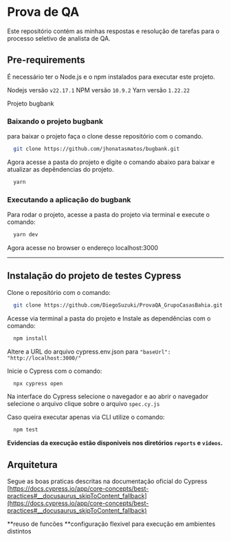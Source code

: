 # Prova de QA
Este repositório contém as minhas respostas e resolução de tarefas para o processo seletivo de analista de QA.

## Pre-requirements

É necessário ter o Node.js e o npm instalados para executar este projeto.

Nodejs versão `v22.17.1` 
NPM versão `10.9.2`
Yarn versão `1.22.22`

Projeto bugbank

### Baixando o projeto bugbank

para baixar o projeto faça o clone desse repositório com o comando.

```bash
  git clone https://github.com/jhonatasmatos/bugbank.git
```

Agora acesse a pasta do projeto e digite o comando abaixo para baixar e atualizar as depêndencias do projeto.

```bash
  yarn
```

### Executando a aplicação do bugbank

Para rodar o projeto, acesse a pasta do projeto via terminal e execute o comando:

```bash
  yarn dev
```

Agora acesse no browser o endereço localhost:3000

---

## Instalação do projeto de testes Cypress

Clone o reposítório com o comando:
```bash
  git clone https://github.com/DiegoSuzuki/ProvaQA_GrupoCasasBahia.git
```
Acesse via terminal a pasta do projeto e Instale as dependências com o comando:

```bash
  npm install
```
Altere a URL do arquivo cypress.env.json para `"baseUrl": "http://localhost:3000/"`

Inicie o Cypress com o comando:

```bash
  npx cypress open
```
Na interface do Cypress selecione o navegador e ao abrir o navegador selecione o arquivo clique sobre o arquivo `spec.cy.js`

Caso queira executar apenas via CLI utilize o comando:

```bash
  npm test
```

**Evidencias da execução estão disponiveis nos diretórios `reports` e `videos`.**

## Arquitetura

Segue as boas praticas descritas na documentação oficial do Cypress [https://docs.cypress.io/app/core-concepts/best-practices#__docusaurus_skipToContent_fallback](https://docs.cypress.io/app/core-concepts/best-practices#__docusaurus_skipToContent_fallback)

**reuso de funcões
**configuração flexivel para execução em ambientes distintos
